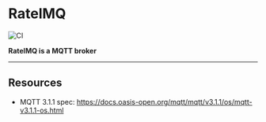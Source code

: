 # RatelMQ

![CI](https://github.com/ratelmq/ratelmq/workflows/CI/badge.svg)

**RatelMQ is a MQTT broker**

---


## Resources

* MQTT 3.1.1 spec: <https://docs.oasis-open.org/mqtt/mqtt/v3.1.1/os/mqtt-v3.1.1-os.html>
